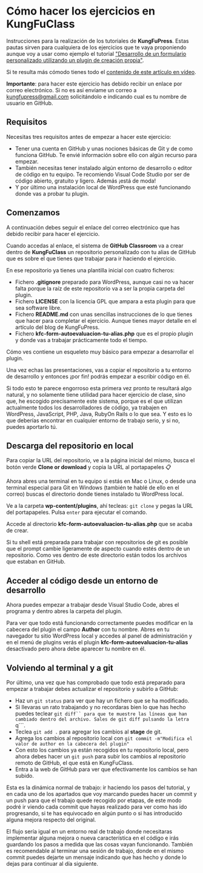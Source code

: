 # Cómo hacer los ejercicios en KungFuClass

Instrucciones para la realización de los tutoriales de **KungFuPress**. Estas pautas sirven para cualquiera de los ejercicios que te vaya proponiendo aunque voy a usar como ejemplo el tutorial ["Desarrollo de un formulario personalizado utilizando un plugin de creación propia"](https://kungfupress.com/como-programar-un-formulario-en-wordpress-sin-utilizar-plugins/). 

Si te resulta más cómodo tienes todo el [contenido de este artículo en vídeo](https://youtu.be/dRuiJOhsVfM).

**Importante**: para hacer este ejercicio has debido recibir un enlace por correo electrónico. Si no es así envíame un correo a kungfupress@gmail.com solicitándolo e indicando cual es tu nombre de usuario en GitHub.

## Requisitos
Necesitas tres requisitos antes de empezar a hacer este ejercicio:
* Tener una cuenta en GitHub y unas nociones básicas de Git y de como funciona GitHub. Te envié información sobre ello con algún recurso para empezar.
* También necesitas tener instalado algún entorno de desarrollo o editor de código en tu equipo. Te recomiendo Visual Code Studio por ser de código abierto, gratuito y ligero. Además ¡está de moda!
* Y por último una instalación local de WordPress que esté funcionando donde vas a probar tu plugin.

## Comenzamos

A continuación debes seguir el enlace del correo electrónico que has debido recibir para hacer el ejercicio. 

Cuando accedas al enlace, el sistema de **GitHub Classroom** va a crear dentro de **KungFuClass** un repositorio personalizado con tu alias de GitHub que es sobre el que tienes que trabajar para ir haciendo el ejercicio.

En ese repositorio ya tienes una plantilla inicial con cuatro ficheros:
* Fichero **.gitignore** preparado para WordPress, aunque casi no va hacer falta porque la raíz de este repositorio va a ser la propia carpeta del plugin.
* Fichero **LICENSE** con la licencia GPL que ampara a esta plugin para que sea software libre.
* Fichero **README.md** con unas sencillas instrucciones de lo que tienes que hacer para completar el ejercicio. Aunque tienes mayor detalle en el artículo del blog de KungFuPress.
* Fichero **kfc-form-autoevaluacion-tu-alias.php** que es el propio plugin y donde vas a trabajar prácticamente todo el tiempo. 

Cómo ves contiene un esqueleto muy básico para empezar a desarrollar el plugin.

Una vez echas las presentaciones, vas a copiar el repositorio a tu entorno de desarrollo y entonces ¡por fin! podrás empezar a escribir código en él.

Si todo esto te parece engorroso esta primera vez pronto te resultará algo natural, y no solamente tiene utilidad para hacer ejercicio de clase, sino que, he escogido precisamente este sistema, porque es el que utilizan actualmente todos los desarrolladores de código, ya trabajen en WordPress, JavaScript, PHP, Java, RubyOn Rails o lo que sea. Y esto es lo que deberías encontrar en cualquier entorno de trabajo serio, y si no, puedes aportarlo tú.

## Descarga del repositorio en local
Para copiar la URL del repositorio, ve a la página inicial del mismo, busca el botón verde **Clone or download** y copia la URL al portapapeles 📋

Ahora abres una terminal en tu equipo si estás en Mac o Linux, o desde una terminal especial para Git en Windows (también te hablé de ello en el correo) buscas el directorio donde tienes instalado tu WordPress local. 

Ve a la carpeta **wp-content/plugins**, ahí tecleas: ```git clone``` y pegas la URL del portapapeles. Pulsa ```enter``` para ejecutar el comando. 

Accede al directorio **kfc-form-autoevaluacion-tu-alias.php** que se acaba de crear.

Si tu shell está preparada para trabajar con repositorios de git es posible que el prompt cambie ligeramente de aspecto cuando estés dentro de un repositorio. Como ves dentro de este directorio están todos los archivos que estaban en GitHub.

## Acceder al código desde un entorno de desarrollo

Ahora puedes empezar a trabajar desde Visual Studio Code, abres el programa y dentro abres la carpeta del plugin.

Para ver que todo está funcionando correctamente puedes modificar en la cabecera del plugin el campo **Author** con tu nombre.
Abres en tu navegador tu sitio WordPress local y accedes al panel de administración y en el menú de plugins verás el plugin **kfc-form-autoevaluacion-tu-alias** desactivado pero ahora debe aparecer tu nombre en él.

## Volviendo al terminal y a git
Por último, una vez que has comprobado que todo está preparado para empezar a trabajar debes actualizar el repositorio y subirlo a GitHub:
* Haz un ```git status``` para ver que hay un fichero que se ha modificado.
* Si llevaras un rato trabajando y no recordaras bien lo que has hecho puedes teclear ```git diff`` para que te muestre las líneas que han cambiado dentro del archivo. Sales de git diff pulsando la letra ```q```.
* Teclea ```git add .``` para agregar los cambios al **stage** de git.
* Agrega los cambios al repositorio local con ```git commit -m"Modifica el valor de author en la cabecera del plugin"```
* Con esto los cambios ya están recogidos en tu repositorio local, pero ahora debes hacer un ```git push``` para subir los cambios al repositorio remoto de GitHub, el que está en KungFuClass.
* Entra a la web de GitHub para ver que efectivamente los cambios se han subido.

Esta es la dinámica normal de trabajo: ir haciendo los pasos del tutorial, y en cada uno de los apartados que voy marcando puedes hacer un commit y un push para que el trabajo quede recogido por etapas, de este modo podré ir viendo cada commit que hayas realizado para ver como has ido progresando, si te has equivocado en algún punto o si has introducido alguna mejora respecto del original.

El flujo sería igual en un entorno real de trabajo donde necesitaras implementar alguna mejora o nueva característica en el código e irás guardando los pasos a medida que las cosas vayan funcionando. También es recomendable al terminar una sesión de trabajo, donde en el mismo commit puedes dejarte un mensaje indicando que has hecho y donde lo dejas para continuar al día siguiente.
